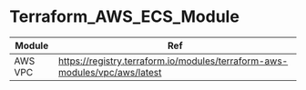 # Terraform_AWS_ECS_Module

| Module  | Ref                                                                        |
| ------- | -------------------------------------------------------------------------- |
| AWS VPC | https://registry.terraform.io/modules/terraform-aws-modules/vpc/aws/latest |

